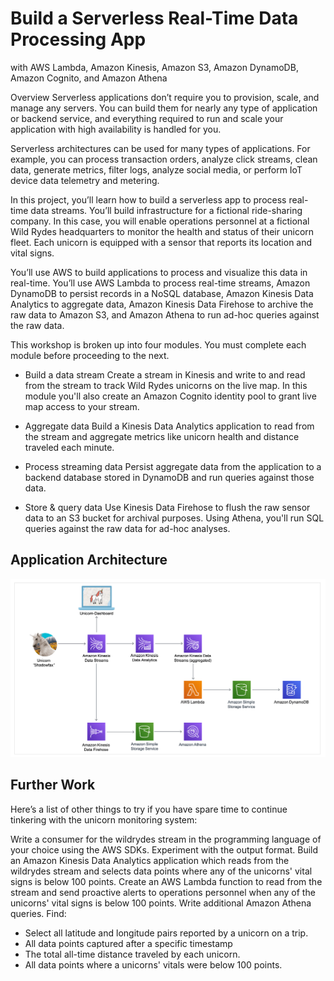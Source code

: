 # Build a Serverless Real-Time Data Processing App

with AWS Lambda, Amazon Kinesis, Amazon S3, Amazon DynamoDB, Amazon Cognito, and Amazon Athena

Overview
Serverless applications don’t require you to provision, scale, and manage any servers. You can build them for nearly any type of application or backend service, and everything required to run and scale your application with high availability is handled for you.

Serverless architectures can be used for many types of applications. For example, you can process transaction orders, analyze click streams, clean data, generate metrics, filter logs, analyze social media, or perform IoT device data telemetry and metering.

In this project, you’ll learn how to build a serverless app to process real-time data streams. You’ll build infrastructure for a fictional ride-sharing company. In this case, you will enable operations personnel at a fictional Wild Rydes headquarters to monitor the health and status of their unicorn fleet. Each unicorn is equipped with a sensor that reports its location and vital signs.

You’ll use AWS to build applications to process and visualize this data in real-time. You’ll use AWS Lambda to process real-time streams, Amazon DynamoDB to persist records in a NoSQL database, Amazon Kinesis Data Analytics to aggregate data, Amazon Kinesis Data Firehose to archive the raw data to Amazon S3, and Amazon Athena to run ad-hoc queries against the raw data.

This workshop is broken up into four modules. You must complete each module before proceeding to the next.

* Build a data stream
   Create a stream in Kinesis and write to and read from the stream to track
   Wild Rydes unicorns on the live map. In this module you'll also create an
   Amazon Cognito identity pool to grant live map access to your stream.

* Aggregate data
   Build a Kinesis Data Analytics application to read from the stream and
   aggregate metrics like unicorn health and distance traveled each minute.

* Process streaming data
   Persist aggregate data from the application to a backend database stored
   in DynamoDB and run queries against those data.

* Store & query data
   Use Kinesis Data Firehose to flush the raw sensor data to an S3 bucket
   for archival purposes. Using Athena, you'll run SQL queries against the
   raw data for ad-hoc analyses.

## Application Architecture

![Architecture](img.png)

## Further Work

Here’s a list of other things to try if you have spare time to continue tinkering with the unicorn monitoring system:

Write a consumer for the wildrydes stream in the programming language of your choice using the AWS SDKs. Experiment with the output format.
Build an Amazon Kinesis Data Analytics application which reads from the wildrydes stream and selects data points where any of the unicorns' vital signs is below 100 points.
Create an AWS Lambda function to read from the stream and send proactive alerts to operations personnel when any of the unicorns' vital signs is below 100 points.
Write additional Amazon Athena queries. Find:

- Select all latitude and longitude pairs reported by a unicorn on a trip.
- All data points captured after a specific timestamp
- The total all-time distance traveled by each unicorn.
- All data points where a unicorns' vitals were below 100 points.